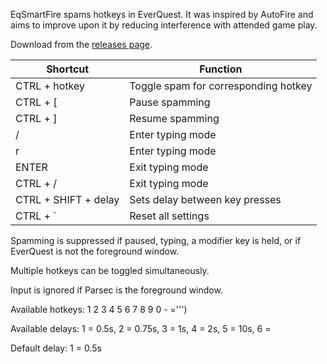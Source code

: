 EqSmartFire spams hotkeys in EverQuest. It was inspired by AutoFire and aims to improve upon it by reducing 
interference with attended game play.

Download from the [releases page](https://github.com/grantoverby/EqSmartFire/releases/latest).

| Shortcut               | Function                             |
|------------------------|--------------------------------------|
| CTRL + hotkey          | Toggle spam for corresponding hotkey |
| CTRL + [               | Pause spamming                       |
| CTRL + ]               | Resume spamming                      |
| /                      | Enter typing mode                    |
| r                      | Enter typing mode                    |
| ENTER                  | Exit typing mode                     |
| CTRL + /               | Exit typing mode                     |
| CTRL + SHIFT + delay   | Sets delay between key presses       |
| CTRL + `               | Reset all settings                   |

Spamming is suppressed if paused, typing, a modifier key is held, or if EverQuest is not the foreground window.

Multiple hotkeys can be toggled simultaneously.

Input is ignored if Parsec is the foreground window.

Available hotkeys: 1 2 3 4 5 6 7 8 9 0 - =''')

Available delays: 1 = 0.5s, 2 = 0.75s, 3 = 1s, 4 = 2s, 5 = 10s, 6 = 

Default delay: 1 = 0.5s
